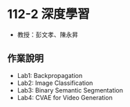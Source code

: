 # 112-2 深度學習
* 教授：彭文孝、陳永昇

## 作業說明
* Lab1: Backpropagation
* Lab2: Image Classification
* Lab3: Binary Semantic Segmentation 
* Lab4: CVAE for Video Generation

